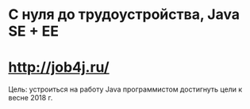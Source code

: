 # С нуля до трудоустройства, Java SE + EE
# http://job4j.ru/
Цель: устроиться на работу Java программистом 
достигнуть цели к весне 2018 г.